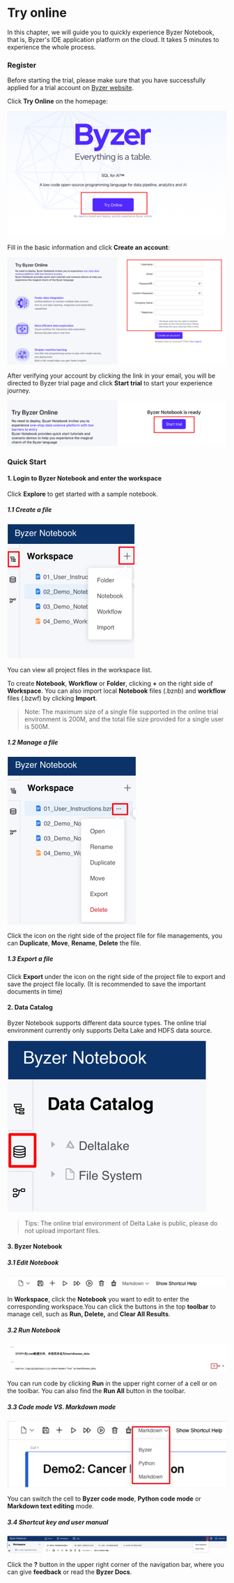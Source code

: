 # Try online

In this chapter, we will guide you to quickly experience Byzer Notebook, that is, Byzer's IDE application platform on the cloud. It takes 5 minutes to experience the whole process.



### Register

Before starting the trial, please make sure that you have successfully applied for a trial account on [Byzer website](https://www.byzer.org).

Click **Try Online** on the homepage:

![online trial](image/online_trial.png)

Fill in the basic information and click **Create an account**:

![register](image/register.png)

After verifying your account by clicking the link in your email, you will be directed to Byzer trial page and click **Start trial** to start your experience journey.

![start_trial](image/start_trial.png)

### Quick Start

#### 1. Login to Byzer Notebook and enter the workspace

Click **Explore** to get started with a sample notebook. 

##### 1.1 Create a file

<img src="image/Workspace_create.png" alt="Workspace_create" style="zoom:50%;" />

You can view all project files in the workspace list.

To create **Notebook**, **Workflow** or **Folder**, clicking **+** on the right side of **Workspace**. You can also import local **Notebook** files (.bznb) and **workflow** files (.bzwf) by clicking **Import**.

> Note: The maximum size of a single file supported in the online trial environment is 200M, and the total file size provided for a single user is 500M.

##### 1.2 Manage a file

<img src="image/Workspace_edit.png" alt="Workspace_edit" style="zoom:50%;" />



Click the icon on the right side of the project file for file managements, you can **Duplicate**, **Move**, **Rename**, **Delete** the file.

##### 1.3 Export a file

Click **Export** under the icon on the right side of the project file to export and save the project file locally. (It is recommended to save the important documents in time)



#### 2. Data Catalog

Byzer Notebook supports different data source types. The online trial environment currently only supports Delta Lake and HDFS data source.

![catalog](image/catalog.png)

> Tips: The online trial environment of Delta Lake is public, please do not upload important files.

#### 3. Byzer Notebook

##### 3.1 Edit Notebook

![toolbar](image/toolbar.png)

In **Workspace**, click the **Notebook** you want to edit to enter the corresponding workspace.You can click the buttons in the top **toolbar** to manage cell, such as **Run, Delete,** and **Clear All Results**.

##### 3.2 Run Notebook

![run_button](image/run_button.png)



You can run code by clicking **Run** in the upper right corner of a cell or on the toolbar. You can also find the **Run All** button in the toolbar.

##### 3.3 Code mode VS. Markdown mode

![markdown](image/markdown.png)



You can switch the cell to **Byzer code mode**, **Python code mode** or **Markdown text editing** mode.

##### 3.4 Shortcut key and user manual

![feedback](image/feedback.png)



Click the **?** button in the upper right corner of the navigation bar, where you can give **feedback** or read the **Byzer Docs**.

